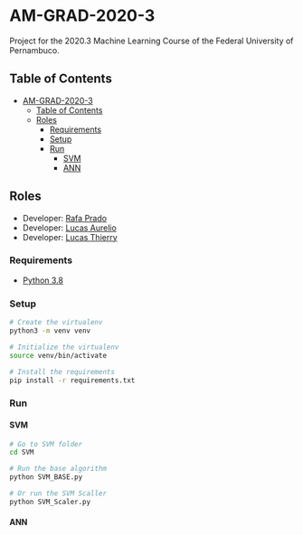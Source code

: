 # AM-GRAD-2020-3

Project for the 2020.3 Machine Learning Course of the Federal University of Pernambuco.

## Table of Contents

- [AM-GRAD-2020-3](#am-grad-2020-3)
  - [Table of Contents](#table-of-contents)
  - [Roles](#roles)
    - [Requirements](#requirements)
    - [Setup](#setup)
    - [Run](#run)
      - [SVM](#svm)
      - [ANN](#ann)

## Roles

- Developer: [Rafa Prado]([mjdo@cin.ufpe.br](https://github.com/prado-rafa))
- Developer: [Lucas Aurelio]([lagc@cin.ufpe.br](https://github.com/lucas625))
- Developer: [Lucas Thierry](https://github.com/LucasThierry)

### Requirements

- [Python 3.8](https://www.python.org/ftp/python/3.8.5/)

### Setup

```sh
# Create the virtualenv
python3 -m venv venv

# Initialize the virtualenv
source venv/bin/activate

# Install the requirements
pip install -r requirements.txt
```

### Run

#### SVM

```sh
# Go to SVM folder
cd SVM

# Run the base algorithm
python SVM_BASE.py

# Or run the SVM Scaller
python SVM_Scaler.py
```

#### ANN

```sh

```
